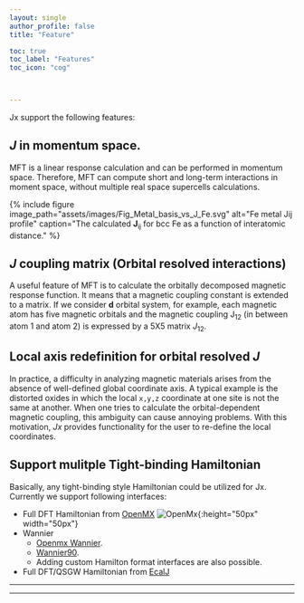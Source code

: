 ```yaml
---
layout: single
author_profile: false
title: "Feature"

toc: true
toc_label: "Features"
toc_icon: "cog"



---
```



Jx support the following features:

## *J* in momentum space.

MFT is a linear response calculation and can be performed in momentum space.
Therefore, MFT can compute short and long-term interactions in moment space, without multiple real space supercells calculations.


{% include figure image_path="assets/images/Fig_Metal_basis_vs_J_Fe.svg" alt="Fe metal Jij profile" caption="The calculated **J**<sub>ij</sub> for bcc Fe as a function of interatomic distance." %}


## *J* coupling matrix (Orbital resolved interactions)


A useful feature of MFT is to calculate the orbitally decomposed magnetic response function. <!---\cite{kvashnin_exchange_2015,yoon_reliability_2018}. --->
It means that a magnetic coupling constant is extended to a matrix. If we consider **d** orbital system, for example, each magnetic atom has five magnetic orbitals and the magnetic coupling J<sub>12</sub> (in between atom 1 and atom 2) is expressed by a 5X5 matrix *J*<sub>12</sub>.

## Local axis redefinition for orbital resolved *J*

In practice, a difficulty in analyzing magnetic materials arises from the absence of well-defined global coordinate axis.
A typical example is the distorted oxides in which the local `x,y,z` coordinate at one site is not the same at another. When one tries to calculate the orbital-dependent magnetic coupling, this ambiguity can cause annoying problems. With this motivation, *Jx* provides functionality for the user to re-define the local coordinates.


## Support mulitple Tight-binding Hamiltonian

Basically, any tight-binding style Hamiltonian could be utilized for Jx.
Currently we support following interfaces:
* Full DFT Hamiltonian from [OpenMX](http://www.openmx-square.org/) ![OpenMx](http://www.openmx-square.org/OpenMX_LOGO_S.PNG){:height="50px" width="50px"}
* Wannier
    * [Openmx Wannier](http://www.openmx-square.org/openmx_man3.7/node109.html).
    * [Wannier90](http://www.wannier.org/).
    * Adding custom Hamilton format interfaces are also possible.
* Full DFT/QSGW Hamiltonian from [EcalJ](https://github.com/tkotani/ecalj)

---
<!---
feature_row:
  - image_path: assets/images/Fig_Metal_basis_vs_J_Fe.svg
    alt: "placeholder image 1"
    title: "Placeholder 1"
    excerpt: "This is some sample content that goes here with **Markdown** formatting."
  - image_path: /assets/images/unsplash-gallery-image-2-th.jpg
    alt: "placeholder image 2"
    title: "Placeholder 2"
    excerpt: "This is some sample content that goes here with **Markdown** formatting."
    url: "#test-link"
    btn_label: "Read More"
    btn_class: "btn--inverse"
  - image_path: /assets/images/unsplash-gallery-image-3-th.jpg
    title: "Placeholder 3"
    excerpt: "This is some sample content that goes here with **Markdown** formatting."

{% include feature_row %}
--->
---
